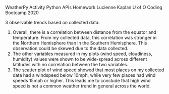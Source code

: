 WeatherPy Activity
Python APIs Homework
Lucienne Kaplan
U of O Coding Bootcamp 2020

3 observable trends based on collected data:

1.	Overall, there is a correlation between distance from the equator and temperature. From my collected data, this correlation was stronger in the Northern Hemisphere than in the Southern Hemisphere. This observation could be skewed due to the data collected. 
2.	The other variables measured in my plots (wind speed, cloudiness, humidity) values were shown to be wide-spread across different latitudes with no correlation between the two variables. 
3.	The scatter plot of wind speed showed that most places on my collected data had a windspeed below 10mph, while very few places had wind speeds 15mph or higher. This leads me to conclude that high wind speed is not a common weather trend in general across the world.
